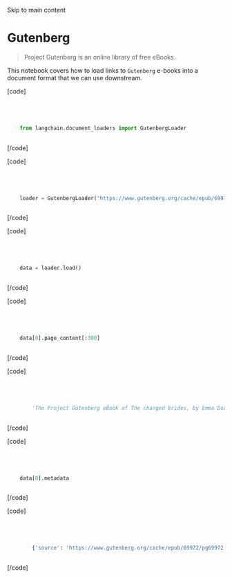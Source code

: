 

Skip to main content

# Gutenberg

> Project Gutenberg is an online library of free eBooks.

This notebook covers how to load links to `Gutenberg` e-books into a document format that we can use downstream.

[code]
```python




    from langchain.document_loaders import GutenbergLoader  
    


```
[/code]


[code]
```python




    loader = GutenbergLoader("https://www.gutenberg.org/cache/epub/69972/pg69972.txt")  
    


```
[/code]


[code]
```python




    data = loader.load()  
    


```
[/code]


[code]
```python




    data[0].page_content[:300]  
    


```
[/code]


[code]
```python




        'The Project Gutenberg eBook of The changed brides, by Emma Dorothy\r\n\n\nEliza Nevitte Southworth\r\n\n\n\r\n\n\nThis eBook is for the use of anyone anywhere in the United States and\r\n\n\nmost other parts of the world at no cost and with almost no restrictions\r\n\n\nwhatsoever. You may copy it, give it away or re-u'  
    


```
[/code]


[code]
```python




    data[0].metadata  
    


```
[/code]


[code]
```python




        {'source': 'https://www.gutenberg.org/cache/epub/69972/pg69972.txt'}  
    


```
[/code]


